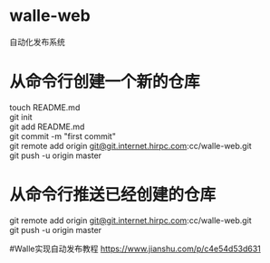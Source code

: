 # walle-web
自动化发布系统

# 从命令行创建一个新的仓库
touch README.md  
git init  
git add README.md  
git commit -m "first commit"  
git remote add origin git@git.internet.hirpc.com:cc/walle-web.git  
git push -u origin master  

# 从命令行推送已经创建的仓库
git remote add origin git@git.internet.hirpc.com:cc/walle-web.git  
git push -u origin master  


#Walle实现自动发布教程
https://www.jianshu.com/p/c4e54d53d631